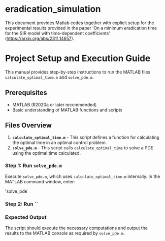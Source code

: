 # eradication_simulation

This document provides Matlab codes together with explicit setup for the experimental results provided in the paper 'On a minimum eradication time for the SIR model with time-dependent coefficients' (https://arxiv.org/abs/2311.14657).

# Project Setup and Execution Guide

This manual provides step-by-step instructions to run the MATLAB files `calculate_optimal_time.m` and `solve_pde.m`.

## Prerequisites

- MATLAB (R2020a or later recommended)
- Basic understanding of MATLAB functions and scripts

## Files Overview

1. **`calculate_optimal_time.m`** - This script defines a function for calculating the optimal time in an optimal control problem.
2. **`solve_pde.m`** - This script calls `calculate_optimal_time` to solve a PDE using the optimal time calculated.

### Step 1: Run `solve_pde.m`

Execute `solve_pde.m`, which uses `calculate_optimal_time.m` internally. In the MATLAB command window, enter:

'solve_pde`

### Step 2: Run ``

### Expected Output

The script should execute the necessary computations and output the results to the MATLAB console as required by `solve_pde.m`.






